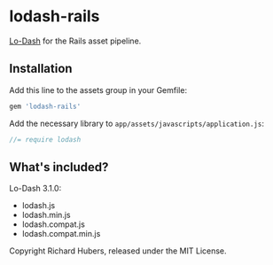 # lodash-rails

[Lo-Dash](http://lodash.com/) for the Rails asset pipeline.

## Installation

Add this line to the assets group in your Gemfile:

```ruby
gem 'lodash-rails'
```

Add the necessary library to `app/assets/javascripts/application.js`:

```js
//= require lodash
```

## What's included?

Lo-Dash 3.1.0:

* lodash.js
* lodash.min.js
* lodash.compat.js
* lodash.compat.min.js

Copyright Richard Hubers, released under the MIT License.
